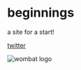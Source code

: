 # beginnings 
a site for a start!

[twitter](https://twitter.com/dorian_brennan "twitter")


![wombat logo](https://dorianbrennan.github.io/beginnings/images/logo.png)


